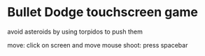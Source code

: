 # Bullet Dodge touchscreen game
 avoid asteroids by using torpidos to push them

move: click on screen and move mouse
shoot: press spacebar
